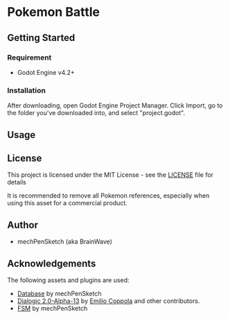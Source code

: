 # Pokemon Battle

## Getting Started
### Requirement
* Godot Engine v4.2+

### Installation
After downloading, open Godot Engine Project Manager. Click Import, go to the folder you've downloaded into, and select "project.godot".

## Usage

## License
This project is licensed under the MIT License - see the [LICENSE](LICENSE) file for details

It is recommended to remove all Pokemon references, especially when using this asset for a commercial product.

## Author
* mechPenSketch (aka BrainWave)

## Acknowledgements
The following assets and plugins are used:
* [Database](https://github.com/mechPenSketch/database) by mechPenSketch
* [Dialogic 2.0-Alpha-13](https://github.com/coppolaemilio/dialogic) by [Emilio Coppola](https://github.com/coppolaemilio) and other contributors.
* [FSM](https://github.com/mechPenSketch/FiniteStateMachine) by mechPenSketch